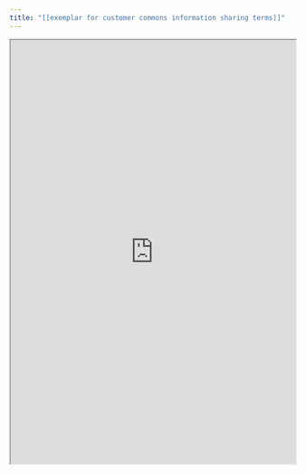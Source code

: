 ```yaml
---
title: "[[exemplar for customer commons information sharing terms]]"
---
```



<iframe height="750" width="100%" src="https://ewelton.github.io/ktest/wiki.html#%5B%5Bexemplar%20for%20customer%20commons%20information%20sharing%20terms%5D%5D"></iframe>
